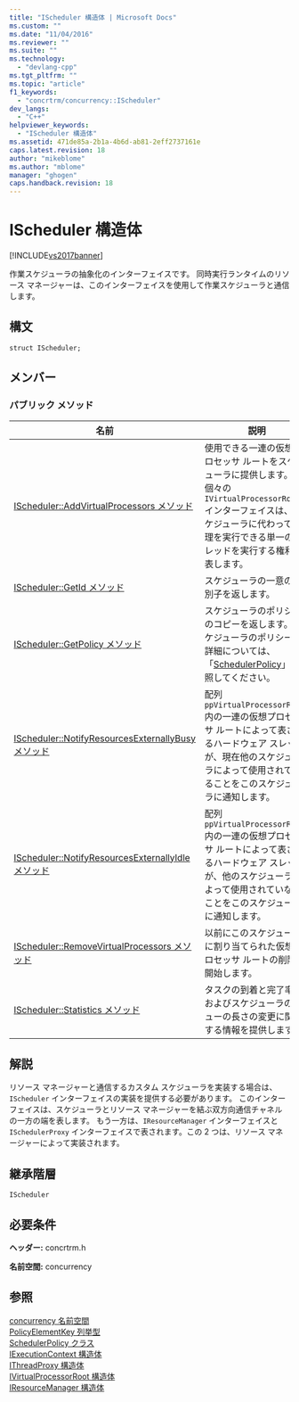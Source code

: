 ```yaml
---
title: "IScheduler 構造体 | Microsoft Docs"
ms.custom: ""
ms.date: "11/04/2016"
ms.reviewer: ""
ms.suite: ""
ms.technology: 
  - "devlang-cpp"
ms.tgt_pltfrm: ""
ms.topic: "article"
f1_keywords: 
  - "concrtrm/concurrency::IScheduler"
dev_langs: 
  - "C++"
helpviewer_keywords: 
  - "IScheduler 構造体"
ms.assetid: 471de85a-2b1a-4b6d-ab81-2eff2737161e
caps.latest.revision: 18
author: "mikeblome"
ms.author: "mblome"
manager: "ghogen"
caps.handback.revision: 18
---
```

# IScheduler 構造体
[!INCLUDE[vs2017banner](../../../assembler/inline/includes/vs2017banner.md)]

作業スケジューラの抽象化のインターフェイスです。  同時実行ランタイムのリソース マネージャーは、このインターフェイスを使用して作業スケジューラと通信します。  
  
## 構文  
  
```  
struct IScheduler;  
```  
  
## メンバー  
  
### パブリック メソッド  
  
|名前|説明|  
|--------|--------|  
|[IScheduler::AddVirtualProcessors メソッド](../Topic/IScheduler::AddVirtualProcessors%20Method.md)|使用できる一連の仮想プロセッサ ルートをスケジューラに提供します。  個々の `IVirtualProcessorRoot` インターフェイスは、スケジューラに代わって処理を実行できる単一のスレッドを実行する権利を表します。|  
|[IScheduler::GetId メソッド](../Topic/IScheduler::GetId%20Method.md)|スケジューラの一意の識別子を返します。|  
|[IScheduler::GetPolicy メソッド](../Topic/IScheduler::GetPolicy%20Method.md)|スケジューラのポリシーのコピーを返します。  スケジューラのポリシーの詳細については、「[SchedulerPolicy](../../../parallel/concrt/reference/schedulerpolicy-class.md)」を参照してください。|  
|[IScheduler::NotifyResourcesExternallyBusy メソッド](../Topic/IScheduler::NotifyResourcesExternallyBusy%20Method.md)|配列 `ppVirtualProcessorRoots` 内の一連の仮想プロセッサ ルートによって表されるハードウェア スレッドが、現在他のスケジューラによって使用されていることをこのスケジューラに通知します。|  
|[IScheduler::NotifyResourcesExternallyIdle メソッド](../Topic/IScheduler::NotifyResourcesExternallyIdle%20Method.md)|配列 `ppVirtualProcessorRoots` 内の一連の仮想プロセッサ ルートによって表されるハードウェア スレッドが、他のスケジューラによって使用されていないことをこのスケジューラに通知します。|  
|[IScheduler::RemoveVirtualProcessors メソッド](../Topic/IScheduler::RemoveVirtualProcessors%20Method.md)|以前にこのスケジューラに割り当てられた仮想プロセッサ ルートの削除を開始します。|  
|[IScheduler::Statistics メソッド](../Topic/IScheduler::Statistics%20Method.md)|タスクの到着と完了率、およびスケジューラのキューの長さの変更に関係する情報を提供します。|  
  
## 解説  
 リソース マネージャーと通信するカスタム スケジューラを実装する場合は、`IScheduler` インターフェイスの実装を提供する必要があります。  このインターフェイスは、スケジューラとリソース マネージャーを結ぶ双方向通信チャネルの一方の端を表します。  もう一方は、`IResourceManager` インターフェイスと `ISchedulerProxy` インターフェイスで表されます。この 2 つは、リソース マネージャーによって実装されます。  
  
## 継承階層  
 `IScheduler`  
  
## 必要条件  
 **ヘッダー:** concrtrm.h  
  
 **名前空間:** concurrency  
  
## 参照  
 [concurrency 名前空間](../../../parallel/concrt/reference/concurrency-namespace.md)   
 [PolicyElementKey 列挙型](../Topic/PolicyElementKey%20Enumeration.md)   
 [SchedulerPolicy クラス](../../../parallel/concrt/reference/schedulerpolicy-class.md)   
 [IExecutionContext 構造体](../Topic/IExecutionContext%20Structure.md)   
 [IThreadProxy 構造体](../../../parallel/concrt/reference/ithreadproxy-structure.md)   
 [IVirtualProcessorRoot 構造体](../../../parallel/concrt/reference/ivirtualprocessorroot-structure.md)   
 [IResourceManager 構造体](../../../parallel/concrt/reference/iresourcemanager-structure.md)